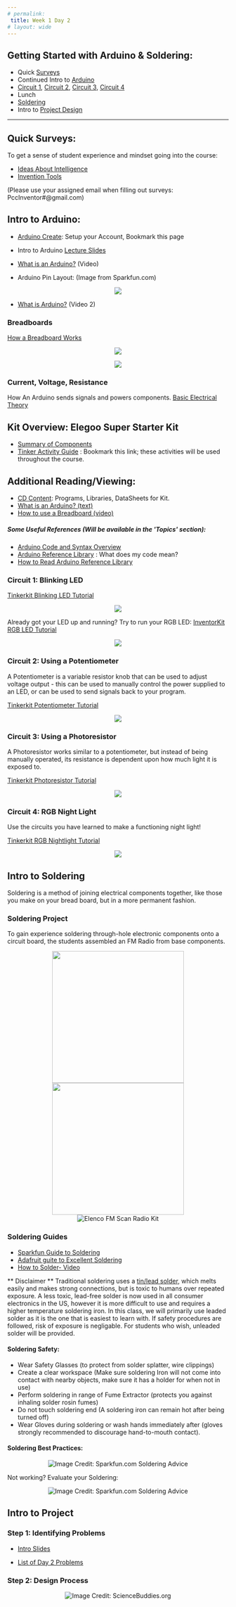 ```yaml
---
# permalink: 
 title: Week 1 Day 2
# layout: wide
---
```


## Getting Started with Arduino & Soldering:

- Quick [Surveys](#Surveys)
- Continued Intro to [Arduino](#Arduino)
- [Circuit 1](#Circuit-1), [Circuit 2](#Circuit-2), [Circuit 3](#Circuit-3), [Circuit 4](#Circuit-4)
- Lunch
- [Soldering](#Soldering) 
- Intro to [Project Design](#Project)

---------------------------------

<a name="Surveys"></a>
## Quick Surveys:

To get a sense of student experience and mindset going into the course:

- [Ideas About Intelligence](https://docs.google.com/forms/d/e/1FAIpQLSe2YgZePQdM-iPwsqOFybcWD7vd8Nt2uOVsm7ZAAPiyOaX2yQ/viewform?usp=sf_link)
- [Invention Tools](https://docs.google.com/forms/d/e/1FAIpQLScfzhtg9gMct8nnUxubdCprvSDF7JRHm7fA3sOJ2d0bZfRCYQ/viewform?usp=sf_link) 

(Please use your assigned email when filling out surveys: PccInventor#@gmail.com)

<a name="Arduino"></a>
## Intro to Arduino:
- [Arduino Create](https://create.arduino.cc/): Setup your Account, Bookmark this page
- Intro to Arduino [Lecture Slides](/assets/images/Intro-to-Arduino.pdf)

- [What is an Arduino?](https://www.youtube.com/watch?v=9vQY2oTrLkY) (Video)
- Arduino Pin Layout: (Image from Sparkfun.com)
<p align="center">
<img src="/assets/images/ArduinoPinLayout.png">
</p>

- [What is Arduino?](https://youtu.be/_h1m6R9YW8c) (Video 2)

### Breadboards
[How a Breadboard Works](https://learn.sparkfun.com/tutorials/how-to-use-a-breadboard)

<p align="center">
<img src="/assets/images/breadboard.JPG">
</p>
<p align="center">
<img src="/assets/images/breadboard2.JPG">
</p>

### Current, Voltage, Resistance
How An Arduino sends signals and powers components. 
[Basic Electrical Theory](https://learn.sparkfun.com/tutorials/voltage-current-resistance-and-ohms-law)

## Kit Overview: Elegoo Super Starter Kit
- [Summary of Components](/PCC2018/kit-contents/)   
- [Tinker Activity Guide](https://learn.sparkfun.com/tutorials/activity-guide-for-sparkfun-tinker-kit/introduction) : Bookmark this link; these activities will be used throughout the course.


## Additional Reading/Viewing:
- [CD Content](https://drive.google.com/drive/folders/1g1QEL_eiZKXUURxtWOOyFW0e9Gh81e6L?usp=sharing): Programs, Libraries, DataSheets for Kit.
- [What is an Arduino? (text)](https://learn.sparkfun.com/tutorials/what-is-an-arduino)
- [How to use a Breadboard (video)](https://www.youtube.com/watch?time_continue=454&v=6WReFkfrUIk)

##### Some Useful References (Will be available in the 'Topics' section):
- [Arduino Code and Syntax Overview](https://programmingelectronics.com/tutorial-3-arduino-ide-and-sketch-overview/)
- [Arduino Reference Library](https://www.arduino.cc/reference/en/) : What does my code mean?
- [How to Read Arduino Reference Library](https://programmingelectronics.com/how-to-use-and-understand-the-arduino-reference/)

<a name="Circuit-1"></a>
### Circuit 1: Blinking LED
[Tinkerkit Blinking LED Tutorial](https://learn.sparkfun.com/tutorials/activity-guide-for-sparkfun-tinker-kit/circuit-1-blink-an-led)

<p align="center">

<img src ="/assets/images/Tinker_Kit_Circuit1_BlinkDemo.jpg">
</p>

Already got your LED up and running? Try to run your RGB LED: [InventorKit RGB LED Tutorial](https://learn.sparkfun.com/tutorials/sik-experiment-guide-for-arduino---v32/experiment-3-driving-an-rgb-led)

<p align="center">
<img src ="/assets/images/RGBLED.jpg">
</p>

<a name="Circuit-2"></a>

### Circuit 2: Using a Potentiometer
A Potentiometer is a variable resistor knob that can be used to adjust voltage output - this can be used to manually control the power supplied to an LED, or can be used to send signals back to your program.

[Tinkerkit Potentiometer Tutorial](https://learn.sparkfun.com/tutorials/activity-guide-for-sparkfun-tinker-kit/circuit-2-potentiometer)

<p align="center">

<img src ="/assets/images/pot.jpg">
</p>

<a name="Circuit-3"></a>
### Circuit 3: Using a Photoresistor

A Photoresistor works similar to a potentiometer, but instead of being manually operated, its resistance is dependent upon how much light it is exposed to.

[Tinkerkit Photoresistor Tutorial](https://learn.sparkfun.com/tutorials/activity-guide-for-sparkfun-tinker-kit/circuit-3-photoresistor)

<p align="center">
<img src ="/assets/images/photocell.jpg">
</p>

<a name="Circuit-4"></a>

### Circuit 4: RGB Night Light

Use the circuits you have learned to make a functioning night light!

[Tinkerkit RGB Nightlight Tutorial](https://learn.sparkfun.com/tutorials/activity-guide-for-sparkfun-tinker-kit/circuit-4-rgb-night-light)

<p align="center">

<img src ="/assets/images/Nightlight.jpg">
</p>



<a name="Soldering"></a>
## Intro to Soldering

Soldering is a method of joining electrical components together, like those you make on your bread board, but in a more permanent fashion.

### Soldering Project

To gain experience soldering through-hole electronic components onto a circuit board, the students assembled an FM Radio from base components.

<p align="center">
<img width="300" src="/assets/images/radio/radio1.jpg">
<img width="300" src="/assets/images/radio/radio2.jpg">
<br>
<img src="/assets/images/radio/radio3.jpg" title="Elenco FM Scan Radio Kit">
</p>


### Soldering Guides

- [Sparkfun Guide to Soldering](https://learn.sparkfun.com/tutorials/how-to-solder-through-hole-soldering)
- [Adafruit guite to Excellent Soldering](https://learn.adafruit.com/adafruit-guide-excellent-soldering/tools)
- [How to Solder- Video](https://youtu.be/QKbJxytERvg)


** Disclaimer ** Traditional soldering uses a [tin/lead solder](/assets/PDF/SolderMSDS.pdf), which melts easily and makes strong connections, but is toxic to humans over repeated exposure. A less toxic, lead-free solder is now used in all consumer electronics in the US, however it is more difficult to use and requires a higher temperature soldering iron. In this class, we will primarily use leaded solder as it is the one that is easiest to learn with. If safety procedures are followed, risk of exposure is negligable. For students who wish, unleaded solder will be provided. 

#### Soldering Safety:
- Wear Safety Glasses (to protect from solder splatter, wire clippings)
- Create a clear workspace (Make sure soldering Iron will not come into contact with nearby objects, make sure it has a holder for when not in use)
- Perform soldering in range of Fume Extractor (protects you against inhaling solder rosin fumes)
- Do not touch soldering end (A soldering iron can remain hot after being turned off)
- Wear Gloves during soldering or wash hands immediately after (gloves strongly recommended to discourage hand-to-mouth contact).

#### Soldering Best Practices:

<p align="center">
<img src="/assets/images/soldermethod.jpg"
title="Image Credit: Sparkfun.com Soldering Advice">
</p>

 Not working? Evaluate your Soldering:
 
 <p align="center">
 <img src="/assets/images/solderingresults.jpg"
 title="Image Credit: Sparkfun.com Soldering Advice">
 </p>
 
 <a name="Project"></a>
## Intro to Project
### Step 1: Identifying Problems

- [Intro Slides](/assets/slides/Intro-to-Project.pdf)

- [List of Day 2 Problems](/assets/html/Problems-D2.html)
 
### Step 2: Design Process
 <p align="center">
 <img src="/assets/images/EngineeringDesignProcess.png"
 title="Image Credit: ScienceBuddies.org">
 </p>
 
 
